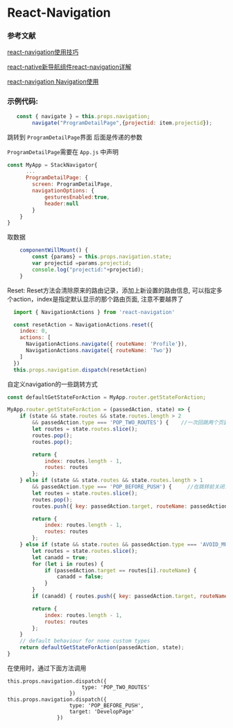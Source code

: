 # React-Navigation

### 参考文献

[react-navigation使用技巧](http://www.jianshu.com/p/2f575cc35780)

[react-native新导航组件react-navigation详解](http://blog.csdn.net/sinat_17775997/article/details/70176688)

[react-navigation Navigation使用](http://blog.csdn.net/u013147860/article/details/68926816)

### 示例代码:

```js
   const { navigate } = this.props.navigation;
        navigate("ProgramDetailPage",{projectid: item.projectid});
```

跳转到 `ProgramDetailPage`界面 后面是传递的参数

`ProgramDetailPage`需要在 `App.js` 中声明

```js
const MyApp = StackNavigator{
      ...
      ProgramDetailPage: {
        screen: ProgramDetailPage,
        navigationOptions: {
            gesturesEnabled:true,
            header:null
        }
    }
}
```

取数据

```js
    componentWillMount() {
        const {params} = this.props.navigation.state;
        var projectid =params.projectid;
        console.log("projectid:"+projectid);
    }
```

Reset: Reset方法会清除原来的路由记录，添加上新设置的路由信息, 可以指定多个action，index是指定默认显示的那个路由页面, 注意不要越界了

```js
  import { NavigationActions } from 'react-navigation'

  const resetAction = NavigationActions.reset({
    index: 0,
    actions: [
      NavigationActions.navigate({ routeName: 'Profile'}),
      NavigationActions.navigate({ routeName: 'Two'})
    ]
  })
  this.props.navigation.dispatch(resetAction)
```

自定义navigation的一些跳转方式

```js
const defaultGetStateForAction = MyApp.router.getStateForAction;

MyApp.router.getStateForAction = (passedAction, state) => {
    if (state && state.routes && state.routes.length > 2
        && passedAction.type === 'POP_TWO_ROUTES') {    //一次回跳两个页面
        let routes = state.routes.slice();
        routes.pop();
        routes.pop();

        return {
            index: routes.length - 1,
            routes: routes
        };
    } else if (state && state.routes && state.routes.length > 1
        && passedAction.type === 'POP_BEFORE_PUSH') {     //在跳转前关闭当前页
        let routes = state.routes.slice();
        routes.pop();
        routes.push({ key: passedAction.target, routeName: passedAction.target });

        return {
            index: routes.length - 1,
            routes: routes
        };
    } else if (state && state.routes && passedAction.type === 'AVOID_MULTI') {  //尝试避免多次点击但是会引发其他BUG，弃用
        let routes = state.routes.slice();                                   //目前没有很好的避免多次跳转的方法
        let canadd = true;                                                   //官方未来会就这一问题更新 2017/05/31 
        for (let i in routes) {
            if (passedAction.target == routes[i].routeName) {
                canadd = false;
            }
        }
        if (canadd) { routes.push({ key: passedAction.target, routeName: passedAction.target, params: passedAction.params }); }

        return {
            index: routes.length - 1,
            routes: routes
        };
    }
    // default behaviour for none custom types
    return defaultGetStateForAction(passedAction, state);
}
```

在使用时，通过下面方法调用

```
this.props.navigation.dispatch({
                        type: 'POP_TWO_ROUTES'
                    })
this.props.navigation.dispatch({
                    type: 'POP_BEFORE_PUSH',
                    target: 'DevelopPage'
                })
```



